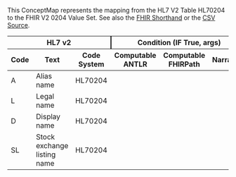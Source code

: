 
This ConceptMap represents the mapping from the HL7 V2 Table HL70204 to the FHIR V2 0204 Value Set. See also the <a href='https://github.com/HL7/v2-to-fhir/blob/master/tank/Table HL70204 to V2 0204.fsh'>FHIR Shorthand</a> or the <a href='https://github.com/HL7/v2-to-fhir/blob/master/mappings/codesystems/HL7 Concept Map_ Organizational NameType - Sheet1.csv'>CSV Source</a>.
<table class='grid'><thead>
<tr><th colspan='3' style='border-right: 2px solid black;'>HL7 v2</th><th colspan='3' style='border-right: 2px solid black;'>Condition (IF True, args)</th><th colspan='4'>HL7 FHIR</th><th rowspan='2'>Comments</th></tr>
<tr><th>Code</th><th>Text</th><th>Code System</th><th>Computable ANTLR</th><th>Computable FHIRPath</th><th>Narrative</th><th>Code</th><th>Proposed Extension</th><th>Display</th><th>Code System</th></tr></thead>
<tbody>
<tr><td>A</td><td>Alias name</td><td style='border-right: 2px'>HL70204</td><td></td><td></td><td style='border-right: 2px'></td><td>A</td><td></td><td>Alias name</td><td><a href='https://hl7.org/fhir/R4/v2/0204/index.html'>http://terminology.hl7.org/CodeSystem/v2-0204</a></td><td></td></tr>
<tr><td>L</td><td>Legal name</td><td style='border-right: 2px'>HL70204</td><td></td><td></td><td style='border-right: 2px'></td><td>L</td><td></td><td>Legal name</td><td><a href='https://hl7.org/fhir/R4/v2/0204/index.html'>http://terminology.hl7.org/CodeSystem/v2-0204</a></td><td></td></tr>
<tr><td>D</td><td>Display name</td><td style='border-right: 2px'>HL70204</td><td></td><td></td><td style='border-right: 2px'></td><td>D</td><td></td><td>Display name</td><td><a href='https://hl7.org/fhir/R4/v2/0204/index.html'>http://terminology.hl7.org/CodeSystem/v2-0204</a></td><td></td></tr>
<tr><td>SL</td><td>Stock exchange listing name</td><td style='border-right: 2px'>HL70204</td><td></td><td></td><td style='border-right: 2px'></td><td>SL</td><td></td><td>Stock exchange listing name</td><td><a href='https://hl7.org/fhir/R4/v2/0204/index.html'>http://terminology.hl7.org/CodeSystem/v2-0204</a></td><td></td></tr>
</tbody></table>
